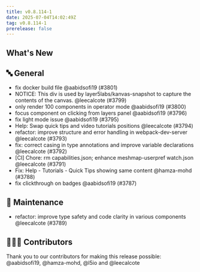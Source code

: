 ```yaml
---
title: v0.8.114-1
date: 2025-07-04T14:02:49Z
tag: v0.8.114-1
prerelease: false
---
```


## What's New
## 🔤 General
- fix docker build file @aabidsofi19 (#3801)
- NOTICE: This div is used by layer5labs/kanvas-snapshot to capture the contents of the canvas. @leecalcote (#3799)
- only render 100 components in operator mode @aabidsofi19 (#3800)
- focus component on clicking from layers panel @aabidsofi19 (#3796)
- fix light mode issue @aabidsofi19 (#3795)
- Help: Swap quick tips and video tutorials positions @leecalcote (#3794)
- refactor: improve structure and error handling in webpack-dev-server @leecalcote (#3793)
- fix: correct casing in type annotations and improve variable declarations @leecalcote (#3792)
- [CI] Chore: rm capabilities.json; enhance meshmap-userpref watch.json @leecalcote (#3791)
- Fix: Help - Tutorials - Quick Tips showing same content @hamza-mohd (#3788)
- fix clickthrough on badges @aabidsofi19 (#3787)

## 🧰 Maintenance

- refactor: improve type safety and code clarity in various components @leecalcote (#3789)

## 👨🏽‍💻 Contributors

Thank you to our contributors for making this release possible:
@aabidsofi19, @hamza-mohd, @l5io and @leecalcote
